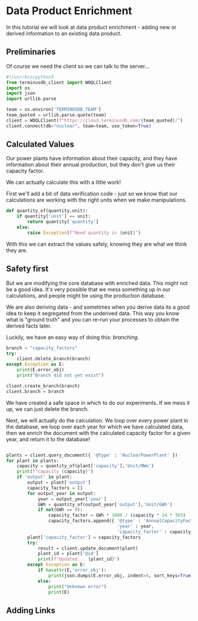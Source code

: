 # Data Product Enrichment

In this tutorial we will look at data product enrichment - adding new
or derived information to an existing data product.

## Preliminaries

Of course we need the client so we can talk to the server...

```python
#!/usr/bin/python3
from terminusdb_client import WOQLClient
import os
import json
import urllib.parse

team = os.environ['TERMINUSDB_TEAM']
team_quoted = urllib.parse.quote(team)
client = WOQLClient(f"https://cloud.terminusdb.com/{team_quoted}/")
client.connect(db="nuclear", team=team, use_token=True)
```

## Calculated Values

Our power plants have information about their capacity, and they have
information about their annual production, but they don't give us
their capacity factor.

We can actually calculate this with a little work!

First we'll add a bit of data verification code - just so we know that
our calculations are working with the right units when we make manipulations.

```python
def quantity_of(quantity,unit):
    if quantity['unit'] == unit:
        return quantity['quantity']
    else:
        raise Exception(f"Need quantity in {unit}")
```

With this we can extract the values safely, knowing they are what we
think they are.

## Safety first

But we are modifying the core database with enriched data. This might
not be a good idea. It's very possible that we mess something up in
our calculations, and people might be using the production database.

We are also deriving data - and sometimes when you derive data its a
good idea to keep it segregated from the underived data. This way you
know what is "ground truth" and you can re-run your processes to
obtain the derived facts later.

Luckily, we have an easy way of doing this: *branching*.

```python
branch = "capacity_factors"
try:
    client.delete_branch(branch)
except Exception as E:
    print(E.error_obj)
    print("Branch did not yet exist")

client.create_branch(branch)
client.branch = branch
```

We have created a safe space in which to do our experiments. If we
mess it up, we can just delete the branch.

Next, we will actually do the calculation. We loop over every power
plant in the database, we loop over each year for which we have
calculated data, then we enrich the document with the calculated
capacity factor for a given year, and return it to the database!

```python

plants = client.query_document({ '@type' : 'NuclearPowerPlant' })
for plant in plants:
    capacity = quantity_of(plant['capacity'],'Unit/MWe')
    print(f"capacity {capacity}")
    if 'output' in plant:
        output = plant['output']
        capacity_factors = []
        for output_year in output:
            year = output_year['year']
            GWh = quantity_of(output_year['output'],'Unit/GWh')
            if not(GWh == 0):
                capacity_factor = GWh * 1000 / (capacity * 24 * 365)
                capacity_factors.append({ '@type' : 'AnnualCapacityFactor',
                                          'year' : year,
                                          'capacity_factor' : capacity_factor })
        plant['capacity_factor'] = capacity_factors
        try:
            result = client.update_document(plant)
            plant_id = plant['@id']
            print(f"Updated... {plant_id}")
        except Exception as E:
            if hasattr(E,'error_obj'):
                print(json.dumps(E.error_obj, indent=4, sort_keys=True))
            else:
                print("Unknown error")
                print(E)

```

## Adding Links
